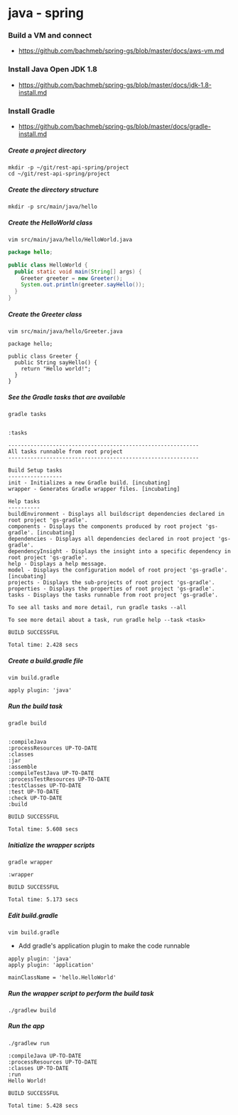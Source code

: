 # java - spring

### Build a VM and connect
* https://github.com/bachmeb/spring-gs/blob/master/docs/aws-vm.md

### Install Java Open JDK 1.8
* https://github.com/bachmeb/spring-gs/blob/master/docs/jdk-1.8-install.md

### Install Gradle
* https://github.com/bachmeb/spring-gs/blob/master/docs/gradle-install.md

##### Create a project directory
```
mkdir -p ~/git/rest-api-spring/project
cd ~/git/rest-api-spring/project
```

##### Create the directory structure
```
mkdir -p src/main/java/hello
```

##### Create the HelloWorld class
```
vim src/main/java/hello/HelloWorld.java
```
```java
package hello;

public class HelloWorld {
  public static void main(String[] args) {
    Greeter greeter = new Greeter();
    System.out.println(greeter.sayHello());
  }
}
```

##### Create the Greeter class
```
vim src/main/java/hello/Greeter.java
```
```
package hello;

public class Greeter {
  public String sayHello() {
    return "Hello world!";
  }
}
```
##### See the Gradle tasks that are available
```
gradle tasks
```
```

:tasks

------------------------------------------------------------
All tasks runnable from root project
------------------------------------------------------------

Build Setup tasks
-----------------
init - Initializes a new Gradle build. [incubating]
wrapper - Generates Gradle wrapper files. [incubating]

Help tasks
----------
buildEnvironment - Displays all buildscript dependencies declared in root project 'gs-gradle'.
components - Displays the components produced by root project 'gs-gradle'. [incubating]
dependencies - Displays all dependencies declared in root project 'gs-gradle'.
dependencyInsight - Displays the insight into a specific dependency in root project 'gs-gradle'.
help - Displays a help message.
model - Displays the configuration model of root project 'gs-gradle'. [incubating]
projects - Displays the sub-projects of root project 'gs-gradle'.
properties - Displays the properties of root project 'gs-gradle'.
tasks - Displays the tasks runnable from root project 'gs-gradle'.

To see all tasks and more detail, run gradle tasks --all

To see more detail about a task, run gradle help --task <task>

BUILD SUCCESSFUL

Total time: 2.428 secs
```

##### Create a build.gradle file
```
vim build.gradle
```
```
apply plugin: 'java'
```
##### Run the build task
```
gradle build
```
```

:compileJava
:processResources UP-TO-DATE
:classes
:jar
:assemble
:compileTestJava UP-TO-DATE
:processTestResources UP-TO-DATE
:testClasses UP-TO-DATE
:test UP-TO-DATE
:check UP-TO-DATE
:build

BUILD SUCCESSFUL

Total time: 5.608 secs
```

##### Initialize the wrapper scripts
```
gradle wrapper
```
```
:wrapper

BUILD SUCCESSFUL

Total time: 5.173 secs
```

##### Edit build.gradle
```
vim build.gradle
```
* Add gradle's application plugin to make the code runnable
```
apply plugin: 'java'
apply plugin: 'application'

mainClassName = 'hello.HelloWorld'
```

##### Run the wrapper script to perform the build task
```
./gradlew build
```

##### Run the app
```
./gradlew run
```
```
:compileJava UP-TO-DATE
:processResources UP-TO-DATE
:classes UP-TO-DATE
:run
Hello World!

BUILD SUCCESSFUL

Total time: 5.428 secs
```
